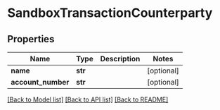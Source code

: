 # SandboxTransactionCounterparty

## Properties
Name | Type | Description | Notes
------------ | ------------- | ------------- | -------------
**name** | **str** |  | [optional] 
**account_number** | **str** |  | [optional] 

[[Back to Model list]](../README.md#documentation-for-models) [[Back to API list]](../README.md#documentation-for-api-endpoints) [[Back to README]](../README.md)


